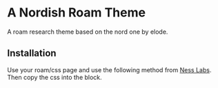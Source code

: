 # A Nordish Roam Theme
A roam research theme based on the nord one by elode. 

## Installation
Use your roam/css page and use the following method from [Ness Labs](https://nesslabs.com/roam-research-themes-custom-styling-css). Then copy the css into the block.

